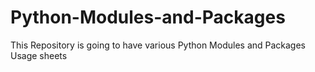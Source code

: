 # Python-Modules-and-Packages
This Repository is going to have various Python Modules and Packages Usage sheets
